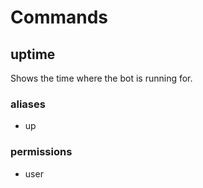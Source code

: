 # Commands

## uptime
Shows the time where the bot is running for.
### aliases
 - up
### permissions
 - user
 